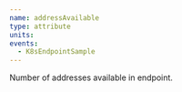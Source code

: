 ```yaml
---
name: addressAvailable
type: attribute
units:
events:
  - K8sEndpointSample
---
```


Number of addresses available in endpoint.